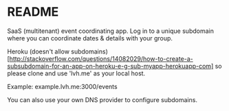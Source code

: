 README
======

SaaS (multitenant) event coordinating app. Log in to a unique subdomain
where you can coordinate dates & details with your group.

Heroku (doesn't allow
subdomains)[http://stackoverflow.com/questions/14082029/how-to-create-a-subsubdomain-for-an-app-on-heroku-e-g-sub-myapp-herokuapp-com]
so please clone and use 'lvh.me' as your local host.

  Example:  example.lvh.me:3000/events

You can also use your own DNS provider to configure subdomains.


